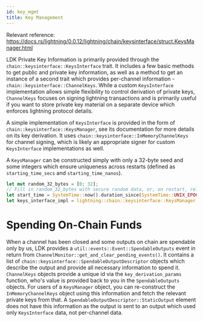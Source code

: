 ```yaml
---
id: key_mgmt
title: Key Management
---
```

Relevant reference: https://docs.rs/lightning/0.0.12/lightning/chain/keysinterface/struct.KeysManager.html

LDK Private Key Information is primarily provided through the `chain::keysinterface::KeysInterface` trait. It includes a few basic methods to get public and private key information, as well as a method to get an instance of a second trait which provides per-channel information - `chain::keysinterface::ChannelKeys`. While a custom `KeysInterface` implementation allows simple flexibility to control derivation of private keys, `ChannelKeys` focuses on signing lightning transactions and is primarily useful if you want to store private key material on a separate device which enforces lightning protocol details.

A simple implementation of `KeysInterface` is provided in the form of `chain::keysinterface::KeysManager`, see its documentation for more details on its key derivation. It uses `chain::keysinterface::InMemoryChannelKeys` for channel signing, which is likely an appropriate signer for custom `KeysInterface` implementations as well.


A `KeysManager` can be constructed simply with only a 32-byte seed and some integers which ensure uniqueness across restarts (defined as `starting_time_secs` and `starting_time_nanos`).

```rust
let mut random_32_bytes = [0; 32];
// Fill in random_32_bytes with secure random data, or, on restart, reload the seed from disk.
let start_time = SystemTime::now().duration_since(SystemTime::UNIX_EPOCH).unwrap();
let keys_interface_impl = lightning::chain::keysinterface::KeysManager::new(random_32-bytes, bitcoin::network::constants::Network::Bitcoin, start_time.as_secs(), start_time.subsec_nanos());
```

Spending On-Chain Funds
=======================
When a channel has been closed and some outputs on chain are spendable only by us, LDK provides a `util::events::Event::SpendableOutputs` event in return from `ChannelMonitor::get_and_clear_pending_events()`. It contains a list of `chain::keysinterface::SpendableOutputDescriptor` objects which describe the output and provide all necessary information to spend it. `ChannelKeys` objects provide a unique id via the `key_derivation_params` function, who's value is provided back to you in the `SpendableOutputs` objects. For users of a `KeysManager` object, you can re-construct the `InMemoryChannelKeys` object using this information and fetch the relevant private keys from that. A `SpendableOutputDescriptor::StaticOutput` element does not have this information as the output is sent to an output which used only `KeysInterface` data, not per-channel data.
